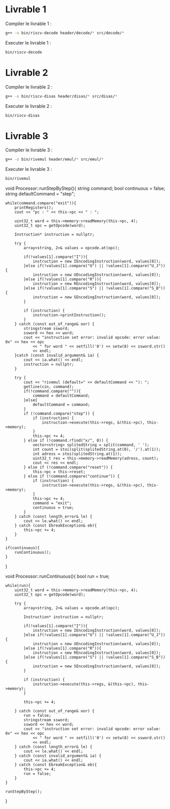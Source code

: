 # Livrable 1

Compiler le livrable 1 :

```bash
g++ -o bin/riscv-decode header/decode/* src/decode/*
```

Executer le livrable 1 :

```bash
bin/riscv-decode
```

# Livrable 2

Compiler le livrable 2 :

```bash
g++ -o bin/riscv-disas header/disas/* src/disas/*
```

Executer le livrable 2 :

```bash
bin/riscv-disas
```

# Livrable 3

Compiler le livrable 3 :

```bash
g++ -o bin/rivemul header/emul/* src/emul/*
```

Executer le livrable 3 :

```bash
bin/rivemul
```

void Processor::runStepByStep(){
    string command;
    bool continuous = false;
    string defaultCommand = "step"; 

    while(command.compare("exit")){
        printRegisters();
        cout << "pc : " << this->pc << " : ";

        uint32_t word = this->memory->readMemory(this->pc, 4);
        uint32_t opc = getOpcode(word);

        Instruction* instruction = nullptr;

        try {
            array<string, 2>& values = opcode.at(opc);

            if(!values[1].compare("I")){
                instruction = new IEncodingInstruction(word, values[0]);
            }else if(!values[1].compare("U") || !values[1].compare("U_J")){
                instruction = new UEncodingInstruction(word, values[0]);
            }else if(!values[1].compare("R")){
                instruction = new REncodingInstruction(word, values[0]);
            }else if(!values[1].compare("S") || !values[1].compare("S_B")){
                instruction = new SEncodingInstruction(word, values[0]);
            }

            if (instruction) {
                instruction->printInstruction();
            }
        } catch (const out_of_range& oor) {
            stringstream ssword;
            ssword << hex << word;
            cout << "instruction set error: invalid opcode: error value: 0x" << hex << opc
                << " for word " << setfill('0') << setw(8) << ssword.str()
                << endl;
        }catch (const invalid_argument& ia) {
            cout << ia.what() << endl;
            instruction = nullptr;
        }

        try {
            cout << "rivemul (default=" << defaultCommand << "): ";
            getline(cin, command);
            if(!command.compare("")){
                command = defaultCommand;
            }else{
                defaultCommand = command;
            }
            if (!command.compare("step")) {
                if (instruction) {
                    instruction->execute(this->regs, &(this->pc), this->memory);
                }
                this->pc += 4;
            } else if (!command.rfind("x/", 0)) { 
                vector<string> splitedString = split(command, ' ');
                int count = stoi(split(splitedString.at(0), '/').at(1));
                int adress = stoi(splitedString.at(1));
                uint32_t res = this->memory->readMemory(adress, count);
                cout << res << endl;
            } else if (!command.compare("reset")) {
                this->pc = this->reset;
            } else if (!command.compare("continue")) {
                if (instruction) {
                    instruction->execute(this->regs, &(this->pc), this->memory);
                }
                this->pc += 4;
                command = "exit";
                continuous = true;
            }
        } catch (const length_error& le) {
            cout << le.what() << endl;
        } catch (const EbreakException& eb){
            this->pc += 4;
        }
    }

    if(continuous){
        runContinuous();
    }
}

void Processor::runContinuous(){
    bool run = true;

    while(run){
        uint32_t word = this->memory->readMemory(this->pc, 4);
        uint32_t opc = getOpcode(word);

        try {
            array<string, 2>& values = opcode.at(opc);

            Instruction* instruction = nullptr;

            if(!values[1].compare("I")){
                instruction = new IEncodingInstruction(word, values[0]);
            }else if(!values[1].compare("U") || !values[1].compare("U_J")){
                instruction = new UEncodingInstruction(word, values[0]);
            }else if(!values[1].compare("R")){
                instruction = new REncodingInstruction(word, values[0]);
            }else if(!values[1].compare("S") || !values[1].compare("S_B")){
                instruction = new SEncodingInstruction(word, values[0]);
            }

            if (instruction) {
                instruction->execute(this->regs, &(this->pc), this->memory);
            }

            this->pc += 4;
        
        } catch (const out_of_range& oor) {
            run = false;
            stringstream ssword;
            ssword << hex << word;
            cout << "instruction set error: invalid opcode: error value: 0x" << hex << opc
                << " for word " << setfill('0') << setw(8) << ssword.str()
                << endl;
        } catch (const length_error& le) {
            cout << le.what() << endl;
        } catch (const invalid_argument& ia) {
            cout << ia.what() << endl;
        } catch (const EbreakException& eb){
            this->pc += 4;
            run = false;
        }
    }

    runStepByStep();
}